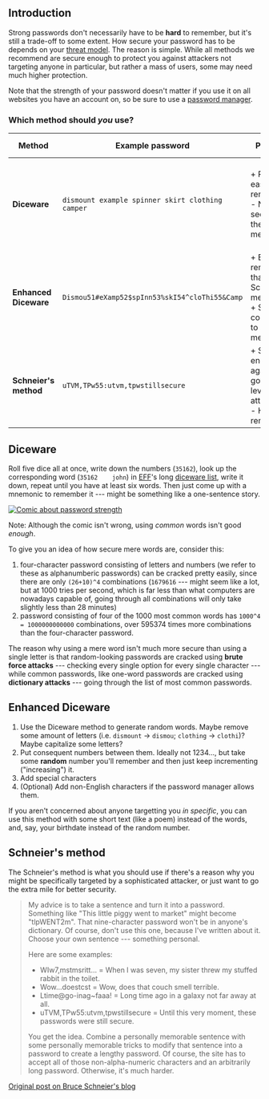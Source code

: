 ## Introduction

Strong passwords don't necessarily have to be **hard** to remember, but it's still a trade-off to some extent. How secure your password has to be depends on your [threat model](threat-models.html). The reason is simple. While all methods we recommend are secure enough to protect you against attackers not targeting anyone in particular, but rather a mass of users, some may need much higher protection.

Note that the strength of your password doesn't matter if you use it on all websites you have an account on, so be sure to use a [password manager](password-managers.html).

### Which method should *you* use?

| Method                        | Example password | Pros/Cons | Threat model
| ----------------------------- | -------- | --------- | ------
| **Diceware** | `dismount example spinner skirt clothing camper` | + Relatively easy to remember<br>- Not as secure as the other methods | Attackers targetting a mass of users; non-government attackers targetting you in specific
| **Enhanced Diceware** | `Dismou51#eXamp52$spInn53%skI54^cloThi55&Camp` | + Easier to remember than Schneier's method<br>+ Strength comparable to Schneier's method | Government-level attackers
| **Schneier's method**             | `uTVM,TPw55:utvm,tpwstillsecure` | + Strong enough even against government-level attackers<br>- Harder to remember | Government-level attackers

## Diceware

Roll five dice all at once, write down the numbers (`35162`), look up the corresponding word (`35162	john`) in [EFF](https://eff.org)'s long [diceware list](https://www.eff.org/files/2016/07/18/eff_large_wordlist.txt), write it down, repeat until you have at least six words. Then just come up with a mnemonic to remember it --- might be something like a one-sentence story.


[![Comic about password strength](https://imgs.xkcd.com/comics/password_strength.png)](https://www.xkcd.com/936/)

Note: Although the comic isn't wrong, using *common* words isn't good *enough*.

To give you an idea of how secure mere words are, consider this: 

1. four-character password consisting of letters and numbers (we refer to these as alphanumberic passwords) can be cracked pretty easily, since there are only `(26+10)^4` combinations (`1679616` --- might seem like a lot, but at 1000 tries per second, which is far less than what computers are nowadays capable of, going through all combinations will only take slightly less than 28 minutes)
2. password consisting of four of the 1000 most common words has `1000^4 = 1000000000000` combinations, over 595374 times more combinations than the four-character password.

The reason why using a mere word isn't much more secure than using a single letter is that random-looking passwords are cracked using **brute force attacks** --- checking every single option for every single character --- while common passwords, like one-word passwords are cracked using **dictionary attacks** --- going through the list of most common passwords.

## Enhanced Diceware

1. Use the Diceware method to generate random words. Maybe remove some amount of letters (i.e. `dismount` -> `dismou`; `clothing` -> `clothi`)? Maybe capitalize some letters?
2. Put consequent numbers between them. Ideally not 1234..., but take some **random** number you'll remember and then just keep incrementing ("increasing") it.
3. Add special characters
4. (Optional) Add non-English characters if the password manager allows them.
 
If you aren't concerned about anyone targetting you *in specific*, you can use this method with some short text (like a poem) instead of the words, and, say, your birthdate instead of the random number.

## Schneier's method

The Schneier's method is what you should use if there's a reason why you might be specifically targeted by a sophisticated attacker, or just want to go the extra mile for better security.

> My advice is to take a sentence and turn it into a password. Something like "This little piggy went to market" might become "tlpWENT2m". That nine-character password won't be in anyone's dictionary. Of course, don't use this one, because I've written about it. Choose your own sentence --- something personal.
>
> Here are some examples:
> 
> * WIw7,mstmsritt... = When I was seven, my sister threw my stuffed rabbit in the toilet.
> * Wow...doestcst = Wow, does that couch smell terrible.
> * Ltime@go-inag~faaa! = Long time ago in a galaxy not far away at all.
> * uTVM,TPw55:utvm,tpwstillsecure = Until this very moment, these passwords were still secure.
> 
> You get the idea. Combine a personally memorable sentence with some personally memorable tricks to modify that sentence into a password to create a lengthy password. Of course, the site has to accept all of those non-alpha-numeric characters and an arbitrarily long password. Otherwise, it's much harder.

[Original post on Bruce Schneier's blog](https://www.schneier.com/blog/archives/2014/03/choosing_secure_1.html)